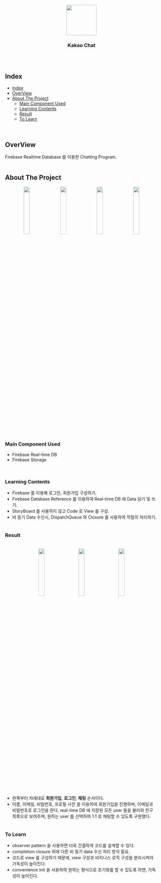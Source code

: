 <p align="center">
  <img src="https://user-images.githubusercontent.com/56511253/122338236-6907a300-cf7a-11eb-9a19-bea1026cdab0.jpg" width="100">
  <h3 align="center"> Kakao Chat </h3>
</p><br><br>

## Index
- [Index](#index)
- [OverView](#overview)
- [About The Project](#about-the-project)
  - [Main Component Used](#main-component-used)
  - [Learning Contents](#learning-contents)
  - [Result](#result)
  - [To Learn](#to-learn)
<br><br><br>

## OverView
Firebase Realtime Database 를 이용한 Chatting Program.
<br><br>

## About The Project

<div align = "center">
<img src="https://user-images.githubusercontent.com/56511253/122335495-57bc9780-cf76-11eb-92ac-a7a9607cfff9.png" width = "20%">
&nbsp&nbsp&nbsp
<img src="https://user-images.githubusercontent.com/56511253/122335348-17f5b000-cf76-11eb-9f99-67b332b01c60.png" width = "20%">
&nbsp&nbsp&nbsp
<img src="https://user-images.githubusercontent.com/56511253/122335368-1cba6400-cf76-11eb-87ba-49733b9adc60.png" width = "20%">
&nbsp&nbsp&nbsp
<img src="https://user-images.githubusercontent.com/56511253/122335372-1fb55480-cf76-11eb-96b4-4b08b9e12e99.png" width = "20%">
</div>
<br><br>

### Main Component Used
- Firebase Real-time DB
- Firebase Storage

<br>

### Learning Contents
- Firebase 를 이용해 로그인, 회원가입 구성하기.
- Firebase Database Reference 를 이용하여 Real-time DB 에 Data 읽기 및 쓰기.
- StoryBoard 를 사용하지 않고 Code 로 View 를 구성.
- 비 동기 Data 수신시, DispatchQueue 와 Closure 를 사용하여 적절히 처리하기.
<br><br>

### Result
<br>

<div align = "center">
<img src="https://user-images.githubusercontent.com/56511253/122338626-eb906280-cf7a-11eb-943d-184aa857fc92.gif" width = "20%">
&nbsp&nbsp&nbsp&nbsp&nbsp&nbsp
<img src="https://user-images.githubusercontent.com/56511253/122338996-71aca900-cf7b-11eb-936e-bb41c2cd55a9.gif" width = "20%">
&nbsp&nbsp&nbsp&nbsp&nbsp&nbsp
<img src="https://user-images.githubusercontent.com/56511253/122339434-0f07dd00-cf7c-11eb-815a-160e1e03f967.gif" width = "20%">
</div><br>

- 왼쪽부터 차례대로 **회원가입**, **로그인**, **채팅** 순서이다.
- 이름, 이메일, 비밀번호, 프로필 사진 을 이용하여 회원가입을 진행하며, 이메일과 비밀번호로 로그인을 한다. real-time DB 에 저장된 모든 user 들을 불러와 친구 목록으로 보여주며, 원하는 user 를 선택하여 1:1 로 채팅할 수 있도록 구현했다.
<br><br>


### To Learn

- observer pattern 을 사용하면 더욱 간결하게 코드를 설계할 수 있다.
- completion closure 외에 다른 비 동기 data 수신 처리 방식 필요.
- 코드로 view 를 구성하기 때문에, view 구성과 비지니스 로직 구성을 분리시켜야 가독성이 높아진다.
- convenience init 을 사용하여 원하는 형식으로 초기화를 할 수 있도록 하면, 가독성이 높아진다.